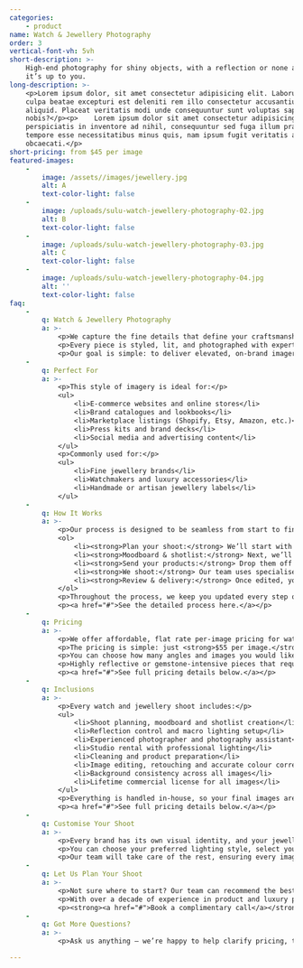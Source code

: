 ```yaml
---
categories:
    - product
name: Watch & Jewellery Photography
order: 3
vertical-font-vh: 5vh
short-description: >-
    High-end photography for shiny objects, with a reflection or none at all -
    it’s up to you.
long-description: >-
    <p>Lorem ipsum dolor, sit amet consectetur adipisicing elit. Laborum in
    culpa beatae excepturi est deleniti rem illo consectetur accusantium
    aliquid. Placeat veritatis modi unde consequuntur sunt voluptas sapiente hic
    nobis?</p><p>    Lorem ipsum dolor sit amet consectetur adipisicing elit. Ex
    perspiciatis in inventore ad nihil, consequuntur sed fuga illum praesentium
    tempore esse necessitatibus minus quis, nam ipsum fugit veritatis aut
    obcaecati.</p>
short-pricing: from $45 per image
featured-images:
    -
        image: /assets//images/jewellery.jpg
        alt: A
        text-color-light: false
    -
        image: /uploads/sulu-watch-jewellery-photography-02.jpg
        alt: B
        text-color-light: false
    -
        image: /uploads/sulu-watch-jewellery-photography-03.jpg
        alt: C
        text-color-light: false
    -
        image: /uploads/sulu-watch-jewellery-photography-04.jpg
        alt: ''
        text-color-light: false
faq:
    -
        q: Watch & Jewellery Photography
        a: >-
            <p>We capture the fine details that define your craftsmanship, from the sparkle of gemstones to the precision of watch dials.</p>
            <p>Every piece is styled, lit, and photographed with expert precision to highlight materials, texture, and shine without distraction.</p>
            <p>Our goal is simple: to deliver elevated, on-brand imagery that feels timeless, refined, and perfectly suited for luxury products.</p>
    -
        q: Perfect For
        a: >-
            <p>This style of imagery is ideal for:</p>
            <ul>
                <li>E-commerce websites and online stores</li>
                <li>Brand catalogues and lookbooks</li>
                <li>Marketplace listings (Shopify, Etsy, Amazon, etc.)</li>
                <li>Press kits and brand decks</li>
                <li>Social media and advertising content</li>
            </ul>
            <p>Commonly used for:</p>
            <ul>
                <li>Fine jewellery brands</li>
                <li>Watchmakers and luxury accessories</li>
                <li>Handmade or artisan jewellery labels</li>
            </ul>
    -
        q: How It Works
        a: >-
            <p>Our process is designed to be seamless from start to finish:</p>
            <ol>
                <li><strong>Plan your shoot:</strong> We’ll start with a call with one of our experienced shoot producers to get to know your brand, collection, and goals for the shoot, and walk you through exactly what to expect.</li>
                <li><strong>Moodboard & shotlist:</strong> Next, we’ll create a detailed shoot plan that covers everything from lighting and reflection control to background colours, angles, and styling. You’ll see exactly what’s being captured before we start so there are no surprises.</li>
                <li><strong>Send your products:</strong> Drop them off to our Bali studio or ship them through our trusted local and international partners. Each piece will be carefully handled, cleaned, and prepared before the shoot.</li>
                <li><strong>We shoot:</strong> Our team uses specialised lighting setups, reflectors, and macro lenses to capture every fine detail with perfect clarity, ensuring your pieces look polished and luxurious.</li>
                <li><strong>Review & delivery:</strong> Once edited, your images are uploaded to a private gallery for your review and final approval before delivery.</li>
            </ol>
            <p>Throughout the process, we keep you updated every step of the way so you can relax knowing your products are in expert hands.</p>
            <p><a href="#">See the detailed process here.</a></p>
    -
        q: Pricing
        a: >-
            <p>We offer affordable, flat rate per-image pricing for watch and jewellery photography, with a rate that already includes the studio rental, professional lighting, reflection control, photographer, and professional editing and retouching. It’s an end-to-end service for one simple price.</p>
            <p>The pricing is simple: just <strong>$55 per image.</strong></p>
            <p>You can choose how many angles and images you would like us to capture for each piece, with the average being 3 to 4 images (front, angled, close-up detail, and lifestyle variation).</p>
            <p>Highly reflective or gemstone-intensive pieces that require advanced lighting or retouching may incur a small additional fee, which we’ll confirm with you in advance.</p>
            <p><a href="#">See full pricing details below.</a></p>
    -
        q: Inclusions
        a: >-
            <p>Every watch and jewellery shoot includes:</p>
            <ul>
                <li>Shoot planning, moodboard and shotlist creation</li>
                <li>Reflection control and macro lighting setup</li>
                <li>Experienced photographer and photography assistant</li>
                <li>Studio rental with professional lighting</li>
                <li>Cleaning and product preparation</li>
                <li>Image editing, retouching and accurate colour correction</li>
                <li>Background consistency across all images</li>
                <li>Lifetime commercial license for all images</li>
            </ul>
            <p>Everything is handled in-house, so your final images are cohesive, polished, and ready to use across your website, social media, and marketing channels.</p>
            <p><a href="#">See full pricing details below.</a></p>
    -
        q: Customise Your Shoot
        a: >-
            <p>Every brand has its own visual identity, and your jewellery and watch photography should reflect that.</p>
            <p>You can choose your preferred lighting style, select your background colour (transparent or any HEX code), and guide the styling of each piece, whether you prefer simple flat positioning, angled shadows, or a stylised hero layout.</p>
            <p>Our team will take care of the rest, ensuring every image feels cohesive, premium, and true to your brand.</p>
    -
        q: Let Us Plan Your Shoot
        a: >-
            <p>Not sure where to start? Our team can recommend the best package based on your goals and help you plan the perfect shoot for your jewellery or watch brand.</p>
            <p>With over a decade of experience in product and luxury photography, we’ll guide you through everything from lighting and reflection control to styling and delivery timelines.</p>
            <p><strong><a href="#">Book a complimentary call</a></strong> and let’s bring your collection to life.</p>
    -
        q: Got More Questions?
        a: >-
            <p>Ask us anything — we’re happy to help clarify pricing, timelines, workflow or review your moodboard and let you know what’s possible for your shoot.</p>

---
```

